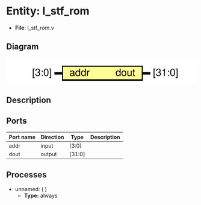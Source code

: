 # Entity: l_stf_rom

- **File**: l_stf_rom.v
## Diagram

![Diagram](l_stf_rom.svg "Diagram")
## Description



## Ports

| Port name | Direction | Type   | Description |
| --------- | --------- | ------ | ----------- |
| addr      | input     | [3:0]  |             |
| dout      | output    | [31:0] |             |
## Processes
- unnamed: (  )
  - **Type:** always
